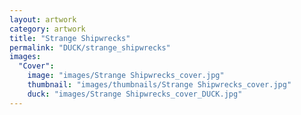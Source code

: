 ```yaml
---
layout: artwork
category: artwork
title: "Strange Shipwrecks"
permalink: "DUCK/strange_shipwrecks"
images:
  "Cover":
    image: "images/Strange Shipwrecks_cover.jpg"
    thumbnail: "images/thumbnails/Strange Shipwrecks_cover.jpg"
    duck: "images/Strange Shipwrecks_cover_DUCK.jpg"
---
```

